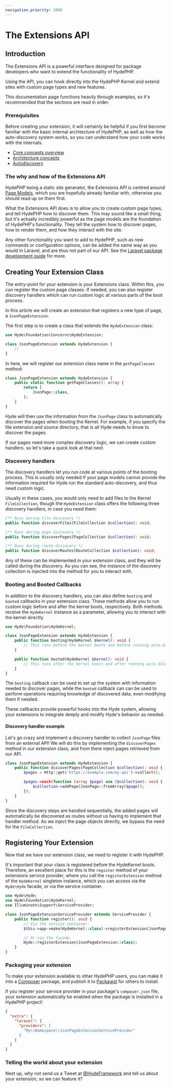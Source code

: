 ```yaml
---
navigation.priority: 1000
---
```


# The Extensions API

## Introduction

The Extensions API is a powerful interface designed for package developers who want to extend the functionality of HydePHP.

Using the API, you can hook directly into the HydePHP Kernel and extend sites with custom page types and new features.

This documentation page functions heavily through examples, so it's recommended that the sections are read in order.

### Prerequisites

Before creating your extension, it will certainly be helpful if you first become familiar with
the basic internal architecture of HydePHP, as well as how the auto-discovery system works,
so you can understand how your code works with the internals.

- [Core concepts overview](core-concepts)
- [Architecture concepts](architecture-concepts)
- [Autodiscovery](autodiscovery)

### The why and how of the Extensions API

HydePHP being a static site generator, the Extensions API is centred around [Page Models](page-models),
which you are hopefully already familiar with, otherwise you should read up on them first.

What the Extensions API does is to allow you to create custom page types, and tell HydePHP how to discover them.
This may sound like a small thing, but it's actually incredibly powerful as the page models are the foundation
of HydePHP's functionality. They tell the system how to discover pages, how to render them,
and how they interact with the site.

Any other functionality you want to add to HydePHP, such as new commands or configuration options,
can be added the same way as you would in Laravel, and are thus not part of our API.
See the [Laravel package development guide](https://laravel.com/docs/10.x/packages) for more.

## Creating Your Extension Class

The entry-point for your extension is your Extensions class. Within this, you can register the custom page classes.
If needed, you can also register discovery handlers which can run custom logic at various parts of the boot process.

In this article we will create an extension that registers a new type of page, a `JsonPageExtension`.

The first step is to create a class that extends the `HydeExtension` class:

```php
use Hyde\Foundation\Concerns\HydeExtension;

class JsonPageExtension extends HydeExtension {
    //
}
```

In here, we will register our extension class name in the `getPageClasses` method:

```php
class JsonPageExtension extends HydeExtension {
    public static function getPageClasses(): array {
        return [
            JsonPage::class,
        ];
    }
}
```

Hyde will then use the information from the `JsonPage` class to automatically discover the pages when booting the Kernel.
For example, if you specify the file extension and source directory, that is all Hyde needs to know to discover the pages.

If our pages need more complex discovery logic, we can create custom handlers. so let's take a quick look at that next.

### Discovery handlers

The discovery handlers let you run code at various points of the booting process. This is usually only needed if your
page models cannot provide the information required for Hyde run the standard auto-discovery, and thus need custom logic.

Usually in these cases, you would only need to add files to the Kernel `FileCollection`,
though the `HydeExtension` class offers the following three discovery handlers, in case you need them:

```php
/** Runs during file discovery */
public function discoverFiles(FileCollection $collection): void;

/** Runs during page discovery */
public function discoverPages(PageCollection $collection): void;

/** Runs during route discovery */
public function discoverRoutes(RouteCollection $collection): void;
```

Any of these can be implemented in your extension class, and they will be called during the discovery. As you can see,
the instance of the discovery collection is injected into the method for you to interact with.

### Booting and Booted Callbacks

In addition to the discovery handlers, you can also define `booting` and `booted` callbacks in your extension class. These methods allow you to run custom logic before and after the kernel boots, respectively. Both methods receive the `HydeKernel` instance as a parameter, allowing you to interact with the kernel directly.

```php
use Hyde\Foundation\HydeKernel;

class JsonPageExtension extends HydeExtension {
    public function booting(HydeKernel $kernel): void {
        // This runs before the kernel boots and before running auto-discovery
    }

    public function booted(HydeKernel $kernel): void {
        // This runs after the kernel boots and after running auto-discovery
    }
}
```

The `booting` callback can be used to set up the system with information needed to discover pages, while the `booted` callback can can be used to perform operations requiring knowledge of discovered data, even modifying them if needed.

These callbacks provide powerful hooks into the Hyde system, allowing your extensions to integrate deeply and modify Hyde's behavior as needed.

#### Discovery handler example

Let's go crazy and implement a discovery handler to collect `JsonPage` files from an external API! We will do this
by implementing the `discoverPages` method in our extension class, and from there inject pages retrieved from our API.

```php
class JsonPageExtension extends HydeExtension {
    public function discoverPages(PageCollection $collection): void {
        $pages = Http::get('https://example.com/my-api')->collect();

        $pages->each(function (array $page) use ($collection): void {
            $collection->addPage(JsonPage::fromArray($page));
        });
    }
}
```

Since the discovery steps are handled sequentially, the added pages will automatically be discovered as routes without
us having to implement that handler method. As we inject the page objects directly, we bypass the need for the `FileCollection`.

## Registering Your Extension

Now that we have our extension class, we need to register it with HydePHP.

It's important that your class is registered before the HydeKernel boots. Therefore, an excellent place for this is the
`register` method of your extensions service provider,  where you call the `registerExtension` method of the `HydeKernel`
singleton instance, which you can access via the `Hyde\Hyde` facade, or via the service container.

```php
use Hyde\Hyde;
use Hyde\Foundation\HydeKernel;
use Illuminate\Support\ServiceProvider;

class JsonPageExtensionServiceProvider extends ServiceProvider {
    public function register(): void {
        // Via the service container:
        $this->app->make(HydeKernel::class)->registerExtension(JsonPageExtension::class);

        // Or via the facade:
        Hyde::registerExtension(JsonPageExtension::class);
    }
}
```

### Packaging your extension

To make your extension available to other HydePHP users, you can make it into a [Composer](https://getcomposer.org/) package,
and publish it to [Packagist](https://packagist.org/) for others to install.

If you register your service provider in your package's `composer.json` file, your extension automatically be enabled when
the package is installed in a HydePHP project!

```json
{
  "extra": {
    "laravel": {
      "providers": [
        "My\\Namespace\\JsonPageExtensionServiceProvider"
      ]
    }
  }
}
```

### Telling the world about your extension

Next up, why not send us a Tweet at [@HydeFramework](https://twitter.com/HydeFramework) and tell us about your extension,
so we can feature it?
